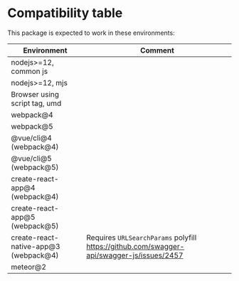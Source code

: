 # Compatibility table

This package is expected to work in these environments:

| Environment                           | Comment                                                                                   |
|---------------------------------------|-------------------------------------------------------------------------------------------|
| nodejs>=12, common js                 |                                                                                           |
| nodejs>=12, mjs                       |                                                                                           |
| Browser using script tag, umd         |                                                                                           |
| webpack@4                             |                                                                                           |
| webpack@5                             |                                                                                           |
| @vue/cli@4 (webpack@4)                |                                                                                           |
| @vue/cli@5 (webpack@5)                |                                                                                           |
| create-react-app@4 (webpack@4)        |                                                                                           |
| create-react-app@5 (webpack@5)        |                                                                                           |
| create-react-native-app@3 (webpack@4) | Requires `URLSearchParams` polyfill https://github.com/swagger-api/swagger-js/issues/2457 |
| meteor@2                              |                                                                                           |
